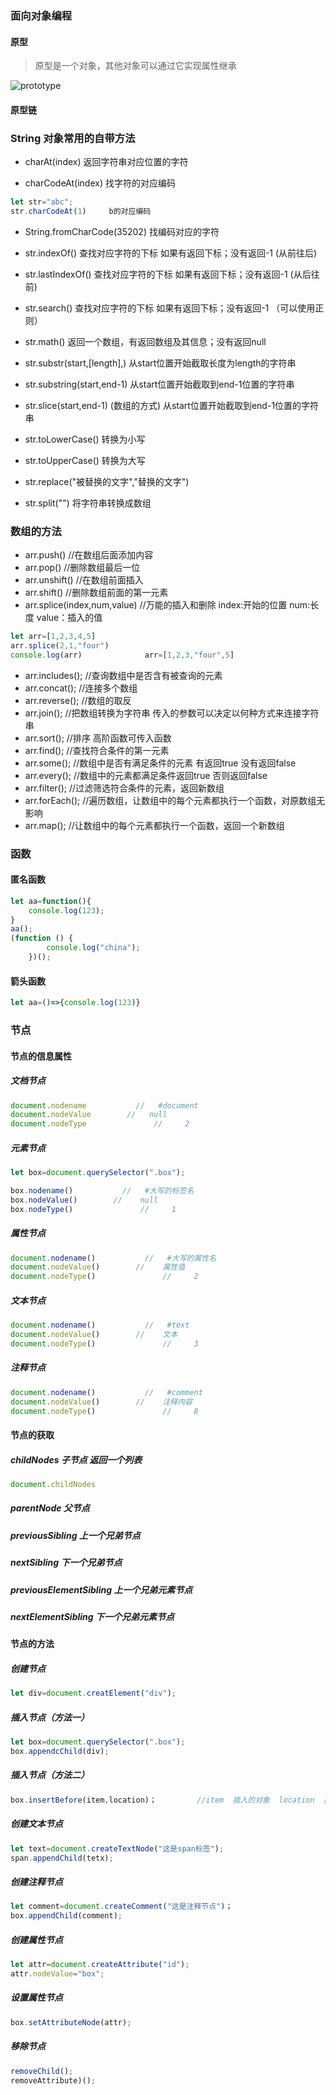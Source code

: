 ### 面向对象编程

#### 原型   

> 原型是一个对象，其他对象可以通过它实现属性继承 



![prototype]()

#### 原型链



### String   对象常用的自带方法

- charAt(index)  返回字符串对应位置的字符

- charCodeAt(index)  找字符的对应编码

```js
let str="abc";
str.charCodeAt(1)     b的对应编码
```

- String.fromCharCode(35202)  找编码对应的字符

- str.indexOf()      查找对应字符的下标  如果有返回下标；没有返回-1   (从前往后)

- str.lastIndexOf()    查找对应字符的下标  如果有返回下标；没有返回-1   (从后往前)
- str.search()       查找对应字符的下标  如果有返回下标；没有返回-1  （可以使用正则）
- str.math()         返回一个数组，有返回数组及其信息；没有返回null
- str.substr(start,[length],)         从start位置开始截取长度为length的字符串
- str.substring(start,end-1)         从start位置开始截取到end-1位置的字符串
- str.slice(start,end-1)                 (数组的方式)  从start位置开始截取到end-1位置的字符串    
- str.toLowerCase()                    转换为小写
- str.toUpperCase()                    转换为大写
- str.replace("被替换的文字","替换的文字")
- str.split("")                 将字符串转换成数组

### 数组的方法

- arr.push()     //在数组后面添加内容
- arr.pop()             //删除数组最后一位
- arr.unshift()       //在数组前面插入
- arr.shift()           //删除数组前面的第一元素
- arr.splice(index,num,value)            //万能的插入和删除    index:开始的位置    num:长度    value：插入的值

```js
let arr=[1,2,3,4,5]
arr.splice(2,1,"four")
console.log(arr)              arr=[1,2,3,"four",5]
```

- arr.includes();                      //查询数组中是否含有被查询的元素
- arr.concat();                        //连接多个数组
- arr.reverse();                      //数组的取反
- arr.join();                            //把数组转换为字符串       传入的参数可以决定以何种方式来连接字符串
- arr.sort();                           //排序  高阶函数可传入函数
- arr.find();                           //查找符合条件的第一元素
- arr.some();                        //数组中是否有满足条件的元素   有返回true   没有返回false
- arr.every();                        //数组中的元素都满足条件返回true   否则返回false
- arr.filter();                          //过滤筛选符合条件的元素，返回新数组
- arr.forEach();                    //遍历数组，让数组中的每个元素都执行一个函数，对原数组无影响
- arr.map();                            //让数组中的每个元素都执行一个函数，返回一个新数组 

### 函数

#### 匿名函数

```js
let aa=function(){
    console.log(123);
}
aa();
(function () {
        console.log("china");
    })();
```

#### 箭头函数

```js
let aa=()=>{console.log(123)}
```

### 节点

#### 节点的信息属性

##### 文档节点

```js
document.nodename           //   #document
document.nodeValue        //   null
document.nodeType               //     2
```

##### 元素节点

```js
let box=document.querySelector(".box");
```

```js
box.nodename()           //   #大写的标签名
box.nodeValue()        //    null
box.nodeType()               //     1
```

##### 属性节点

```js
document.nodename()           //   #大写的属性名
document.nodeValue()        //    属性值
document.nodeType()               //     2
```

##### 文本节点

```js
document.nodename()           //   #text
document.nodeValue()        //    文本
document.nodeType()               //     3
```

##### 注释节点

```js
document.nodename()           //   #comment
document.nodeValue()        //    注释内容
document.nodeType()               //     8
```

#### 节点的获取

##### childNodes  子节点  返回一个列表

```js
document.childNodes
```

##### parentNode  父节点

##### previousSibling   上一个兄弟节点

##### nextSibling            下一个兄弟节点

##### previousElementSibling          上一个兄弟元素节点

##### nextElementSibling          下一个兄弟元素节点

#### 节点的方法

##### 创建节点

```js
let div=document.creatElement("div");
```

##### 插入节点（方法一）

```js
let box=document.querySelector(".box");
box.appendcChild(div);
```

##### 插入节点（方法二）

```js
box.insertBefore(item,location)；         //item  插入的对象  location  插入位置之后的元素
```

##### 创建文本节点

```js
let text=document.createTextNode("这是span标签");
span.appendChild(tetx);
```

##### 创建注释节点

```js
let comment=document.createComment("这是注释节点")；
box.appendChild(comment);
```

##### 创建属性节点

```js
let attr=document.createAttribute("id");
attr.nodeValue="box";
```

##### 设置属性节点

```js
box.setAttributeNode(attr);
```

##### 移除节点

```js
removeChild();
removeAttribute)();

```

